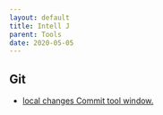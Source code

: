 ```yaml
---
layout: default
title: Intell J
parent: Tools
date: 2020-05-05
---
```


## Git

- [local changes Commit tool window.](https://stackoverflow.com/a/7245807)
